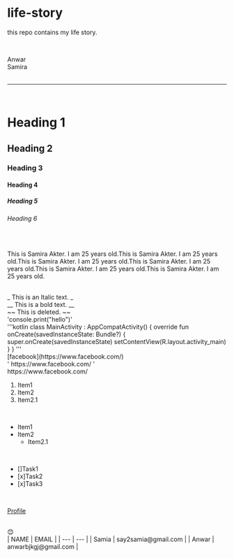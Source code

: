 # life-story
this repo contains my life story.

<!-- Markdown Comment -->
</br>

<!--Normal text and new line-->
Anwar  
Samira  
</br>

<!--Horizontal rule-->

---

</br>

<!--Headings-->

# Heading 1
## Heading 2
### Heading 3
#### Heading 4
##### Heading 5
###### Heading 6

</br>

<!--Paragraph-->
<p>This is Samira Akter. I am 25 years old.This is Samira Akter. I am 25 years old.This is Samira Akter. I am 25 years old.This is Samira Akter. I am 25 years old.This is Samira Akter. I am 25 years old.This is Samira Akter. I am 25 years old.</p>

</br>
<!--Italic-->
_ This is an Italic text. _  

</br>
<!--bold-->
__ This is a bold text. __  

</br>
<!--Strike through-->
~~ This is deleted. ~~  

</br>
<!--Inline code block-->
'console.print("hello")'  

</br>
<!--Multiple line code block-->
'''kotlin
  class MainActivity : AppCompatActivity() {
    override fun onCreate(savedInstanceState: Bundle?) {
        super.onCreate(savedInstanceState)
        setContentView(R.layout.activity_main)
    }
}
  '''

</br>
<!--Link-->
<!-- Automatic Link-->
[facebook](https://www.facebook.com/)</br>
' https://www.facebook.com/ '  
</br>
https://www.facebook.com/  

</br>
<!--List-->
<!-- OrderList -->

<ol>
  <li>
    Item1    
</li>
  <li>
    Item2
      <li>
         Item2.1
      </li>
  </li>
</ol>
</br>

<!-- UnorderList -->
- Item1  
- Item2  
   - Item2.1  
</br>

<!-- TaskList -->
- []Task1  
- [x]Task2  
- [x]Task3  
</br>

<!--Image-->
[Profile]()  

</br>
<!--Emoji-->
😊

</br>
<!--Table-->
| NAME | EMAIL |  
| --- | --- |  
| Samia | say2samia@gmail.com |  
| Anwar | anwarbjkgj@gmail.com |  

</br>


